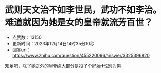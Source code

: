 # 武则天文治不如李世民，武功不如李治。难道就因为她是女的皇帝就流芳百世？
- 点赞数：13150
- 更新时间：2023年12月14日14时35分10秒
- 回答url：https://www.zhihu.com/question/455220096/answer/3325396820
<body>
 <p data-pid="ClkkJYXK">知足吧，除了她之外的皇帝绝大部分是投了个好胎➕性别为男</p>
</body>